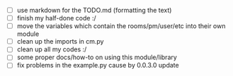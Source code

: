 - [ ] use markdown for the TODO.md (formatting the text)
- [ ] finish my half-done code :/
- [ ] move the variables which contain the rooms/pm/user/etc into their own module
- [ ] clean up the imports in cm.py
- [ ] clean up all my codes :/
- [ ] some proper docs/how-to on using this module/library
- [ ] fix problems in the example.py cause by 0.0.3.0 update
